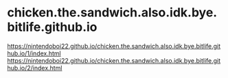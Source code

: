 # chicken.the.sandwich.also.idk.bye.bitlife.github.io

https://nintendoboi22.github.io/chicken.the.sandwich.also.idk.bye.bitlife.github.io/1/index.html
https://nintendoboi22.github.io/chicken.the.sandwich.also.idk.bye.bitlife.github.io/2/index.html
